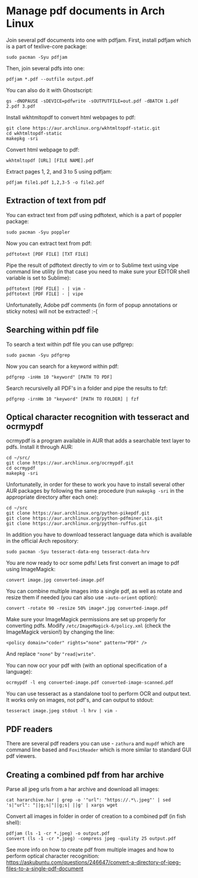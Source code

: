 # Manage pdf documents in Arch Linux

Join several pdf documents into one with pdfjam. First, install pdfjam which is a part of texlive-core package:
```
sudo pacman -Syu pdfjam
```

Then, join several pdfs into one:
```
pdfjam *.pdf --outfile output.pdf
```

You can also do it with Ghostscript:
```
gs -dNOPAUSE -sDEVICE=pdfwrite -sOUTPUTFILE=out.pdf -dBATCH 1.pdf 2.pdf 3.pdf
```

Install wkhtmltopdf to convert html webpages to pdf:
```
git clone https://aur.archlinux.org/wkhtmltopdf-static.git
cd wkhtmltopdf-static
makepkg -sri
```

Convert html webpage to pdf:
```
wkhtmltopdf [URL] [FILE NAME].pdf
```

Extract pages 1, 2, and 3 to 5 using pdfjam:
```
pdfjam file1.pdf 1,2,3-5 -o file2.pdf
```

## Extraction of text from pdf

You can extract text from pdf using pdftotext, which is a part of poppler package:
```
sudo pacman -Syu poppler
```

Now you can extract text from pdf:
```
pdftotext [PDF FILE] [TXT FILE]
```

Pipe the result of pdftotext directly to vim or to Sublime text using vipe command line utility (in that case you need to make sure your EDITOR shell variable is set to Sublime):
```
pdftotext [PDF FILE] - | vim -
pdftotext [PDF FILE] - | vipe
```

Unfortunatelly, Adobe pdf comments (in form of popup annotations or sticky notes) will not be extracted! :-(

## Searching within pdf file

To search a text within pdf file you can use pdfgrep:
```
sudo pacman -Syu pdfgrep
```

Now you can search for a keyword within pdf:
```
pdfgrep -inHm 10 "keyword" [PATH TO PDF]
```

Search recursivelly all PDF's in a folder and pipe the results to fzf:
```
pdfgrep -irnHm 10 "keyword" [PATH TO FOLDER] | fzf
```

## Optical character recognition with tesseract and ocrmypdf

ocrmypdf is a program available in AUR that adds a searchable text layer to pdfs. Install it through AUR:
```
cd ~/src/
git clone https://aur.archlinux.org/ocrmypdf.git
cd ocrmypdf
makepkg -sri
```

Unfortunatelly, in order for these to work you have to install several other AUR packages by following the same procedure (run `makepkg -sri` in the appropriate directory after each one):
```
cd ~/src
git clone https://aur.archlinux.org/python-pikepdf.git
git clone https://aur.archlinux.org/python-pdfminer.six.git
git clone https://aur.archlinux.org/python-ruffus.git
```

In addition you have to download tesseract language data which is available in the official Arch repository:
```
sudo pacman -Syu tesseract-data-eng tesseract-data-hrv
```

You are now ready to ocr some pdfs! Lets first convert an image to pdf using ImageMagick:
```
convert image.jpg converted-image.pdf
```

You can combine multiple images into a single pdf, as well as rotate and resize them if needed (you can also use `-auto-orient` option):
```
convert -rotate 90 -resize 50% image*.jpg converted-image.pdf
```

Make sure your ImageMagick permissions are set up properly for converting pdfs. Modify `/etc/ImageMagick-6/policy.xml` (check the ImageMagick version!) by changing the line:
```
<policy domain="coder" rights="none" pattern="PDF" />
```

And replace `"none"` by `"read|write"`.

You can now ocr your pdf with (with an optional specification of a language):
```
ocrmypdf -l eng converted-image.pdf converted-image-scanned.pdf
```

You can use tesseract as a standalone tool to perform OCR and output text. It works only on images, not pdf's, and can output to stdout:
```
tesseract image.jpeg stdout -l hrv | vim -
```

## PDF readers

There are several pdf readers you can use - `zathura` and `mupdf` which are command line based and `FoxitReader` which is more similar to standard GUI pdf viewers.

## Creating a combined pdf from har archive

Parse all jpeg urls from a har archive and download all images:
```
cat hararchive.har | grep -o '"url": "https://.*\.jpeg"' | sed 's|"url": "||g;s|"||g;s| ||g' | xargs wget
```

Convert all images in folder in order of creation to a combined pdf (in fish shell):
```
pdfjam (ls -1 -cr *.jpeg) -o output.pdf
convert (ls -1 -cr *.jpeg) -compress jpeg -quality 25 output.pdf
```

See more info on how to create pdf from multiple images and how to perform optical character recognition:
<https://askubuntu.com/questions/246647/convert-a-directory-of-jpeg-files-to-a-single-pdf-document>

